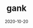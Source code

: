 ---
layout: semiterm
title: gank

phonetic: "gangk"
ipa: "ɡæŋk"

definition: [
	{
		pos: noun,
		description: [
			{
				explanation: "A very dirty, gross, and/or loosely held together material or object.",
				example: "There was gank all across the bathroom ceiling."
			}
		]
	},
	{
		pos: adjective,
		description: [
			{
				explanation: "Of an extremely poor, incoherent, and/or dirty quality.",
				example: "Durk's eating habits were gank, spilling dog food most every time he ate."
			}
		]
	}
]

date: 2020-10-20
neologist: Shawn
---